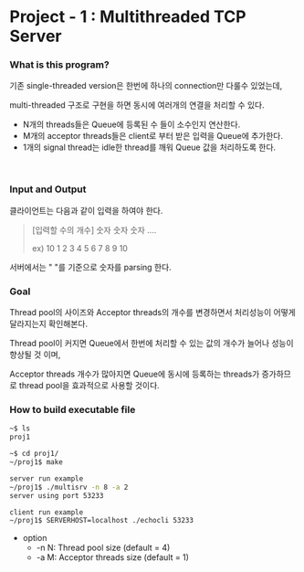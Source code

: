# Project - 1 : Multithreaded TCP Server

### What is this program?

기존 single-threaded version은 한번에 하나의 connection만 다룰수 있었는데,

multi-threaded 구조로 구현을 하면 동시에 여러개의 연결을 처리할 수 있다.



- N개의 threads들은 Queue에 등록된 수 들이 소수인지 연산한다.
- M개의 acceptor threads들은 client로 부터 받은 입력을 Queue에 추가한다.
- 1개의 signal thread는 idle한 thread를 깨워 Queue 값을 처리하도록 한다.

&nbsp;

### Input and Output

클라이언트는 다음과 같이 입력을 하여야 한다.

> [입력할 수의 개수] 숫자 숫자 숫자 ....
>
> ex) 10 1 2 3 4 5 6 7 8 9 10

서버에서는 " "를 기준으로 숫자를 parsing 한다.



### Goal

Thread pool의 사이즈와 Acceptor threads의 개수를 변경하면서 처리성능이 어떻게 달라지는지 확인해본다.

Thread pool이 커지면 Queue에서 한번에 처리할 수 있는 값의 개수가 늘어나 성능이 향상될 것 이며,

Acceptor threads 개수가 많아지면 Queue에 동시에 등록하는 threads가 증가하므로 thread pool을 효과적으로 사용할 것이다.



### How to build executable file

```bash
~$ ls
proj1

~$ cd proj1/
~/proj1$ make

server run example
~/proj1$ ./multisrv -n 8 -a 2
server using port 53233

client run example
~/proj1$ SERVERHOST=localhost ./echocli 53233
```

- option
  - -n N: Thread pool size	(default = 4)
  - -a M: Acceptor threads size   (default = 1)



